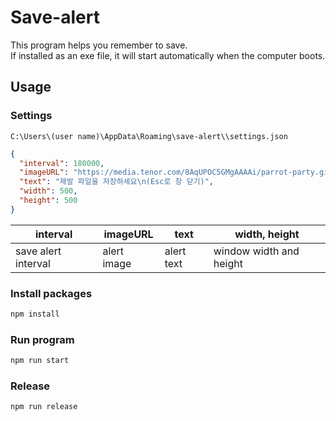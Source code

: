 # Save-alert

This program helps you remember to save.  
If installed as an exe file, it will start automatically when the computer boots.

## Usage

### Settings

`C:\Users\(user name)\AppData\Roaming\save-alert\\settings.json`

```json
{
  "interval": 180000,
  "imageURL": "https://media.tenor.com/8AqUPOC5GMgAAAAi/parrot-party.gif",
  "text": "제발 파일을 저장하세요\n(Esc로 창 닫기)",
  "width": 500,
  "height": 500
}
```

| interval            | imageURL    | text       | width, height           |
| ------------------- | ----------- | ---------- | ----------------------- |
| save alert interval | alert image | alert text | window width and height |

### Install packages

```bash
npm install
```

### Run program

```bash
npm run start
```

### Release

```bash
npm run release
```
